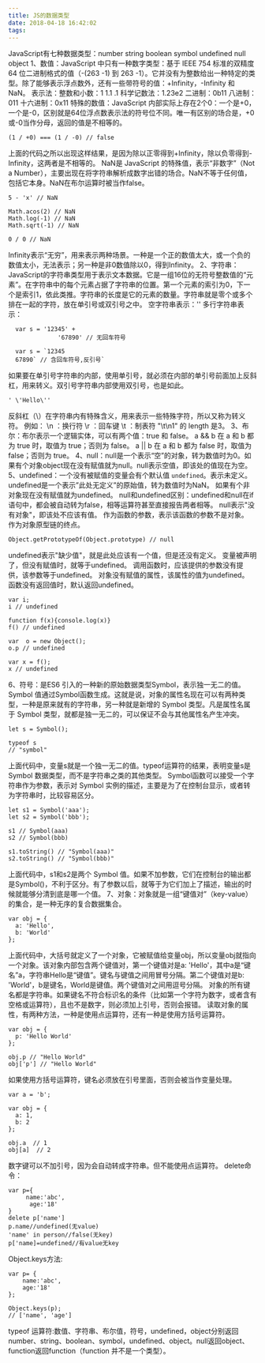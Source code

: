 ```yaml
---
title: JS的数据类型
date: 2018-04-18 16:42:02
tags:
---
```


JavaScript有七种数据类型：number string boolean symbol undefined null object
1、数值：JavaScript 中只有一种数字类型：基于 IEEE 754 标准的双精度 64 位二进制格式的值（-(263 -1) 到 263 -1）。它并没有为整数给出一种特定的类型。除了能够表示浮点数外，还有一些带符号的值：+Infinity，-Infinity 和 NaN。
表示法：整数和小数：1 1.1 .1
科学记数法：1.23e2
二进制：0b11
八进制：011
十六进制：0x11
特殊的数值：JavaScript 内部实际上存在2个0：一个是+0，一个是-0，区别就是64位浮点数表示法的符号位不同。唯一有区别的场合是，+0或-0当作分母，返回的值是不相等的。
```
(1 / +0) === (1 / -0) // false
```
上面的代码之所以出现这样结果，是因为除以正零得到+Infinity，除以负零得到-Infinity，这两者是不相等的。
NaN是 JavaScript 的特殊值，表示“非数字”（Not a Number），主要出现在将字符串解析成数字出错的场合。NaN不等于任何值，包括它本身。NaN在布尔运算时被当作false。
```
5 - 'x' // NaN

Math.acos(2) // NaN
Math.log(-1) // NaN
Math.sqrt(-1) // NaN

0 / 0 // NaN
```
Infinity表示“无穷”，用来表示两种场景。一种是一个正的数值太大，或一个负的数值太小，无法表示；另一种是非0数值除以0，得到Infinity。
2、字符串：JavaScript的字符串类型用于表示文本数据。它是一组16位的无符号整数值的“元素”。在字符串中的每个元素占据了字符串的位置。第一个元素的索引为0，下一个是索引1，依此类推。字符串的长度是它的元素的数量。字符串就是零个或多个排在一起的字符，放在单引号或双引号之中。
空字符串表示：''
多行字符串表示：
```
  var s = '12345' +
              '67890' // 无回车符号
 
  var s = `12345
  67890` // 含回车符号,反引号`
```
如果要在单引号字符串的内部，使用单引号，就必须在内部的单引号前面加上反斜杠，用来转义。双引号字符串内部使用双引号，也是如此。
```
' \'Hello\''
```
反斜杠（\）在字符串内有特殊含义，用来表示一些特殊字符，所以又称为转义符。
例如：
\n ：换行符
\r ：回车键
\t ：制表符
"\t\n1" 的 length 是3。
3、布尔：布尔表示一个逻辑实体，可以有两个值：true 和 false。
a && b 在 a 和 b 都为 true 时，取值为 true；否则为 false。
a || b 在 a 和 b 都为 false 时，取值为 false；否则为 true。
4、null：null是一个表示“空”的对象，转为数值时为0。如果有个对象object现在没有赋值就为null。null表示空值，即该处的值现在为空。
5、undefined：一个没有被赋值的变量会有个默认值 `undefined`。表示未定义。undefined是一个表示”此处无定义”的原始值，转为数值时为NaN。
如果有个非对象现在没有赋值就为undefined。
null和undefined区别：undefined和null在if语句中，都会被自动转为false，相等运算符甚至直接报告两者相等。
null表示"没有对象"，即该处不应该有值。
作为函数的参数，表示该函数的参数不是对象。 
作为对象原型链的终点。
```
Object.getPrototypeOf(Object.prototype) // null
```
undefined表示"缺少值"，就是此处应该有一个值，但是还没有定义。
变量被声明了，但没有赋值时，就等于undefined。
调用函数时，应该提供的参数没有提供，该参数等于undefined。
对象没有赋值的属性，该属性的值为undefined。
函数没有返回值时，默认返回undefined。
```
var i;
i // undefined

function f(x){console.log(x)}
f() // undefined

var  o = new Object();
o.p // undefined

var x = f();
x // undefined
```
6、符号：是ES6 引入的一种新的原始数据类型Symbol，表示独一无二的值。Symbol 值通过Symbol函数生成。这就是说，对象的属性名现在可以有两种类型，一种是原来就有的字符串，另一种就是新增的 Symbol 类型。凡是属性名属于 Symbol 类型，就都是独一无二的，可以保证不会与其他属性名产生冲突。
```
let s = Symbol();

typeof s
// "symbol"
```
上面代码中，变量s就是一个独一无二的值。typeof运算符的结果，表明变量s是 Symbol 数据类型，而不是字符串之类的其他类型。
Symbol函数可以接受一个字符串作为参数，表示对 Symbol 实例的描述，主要是为了在控制台显示，或者转为字符串时，比较容易区分。
```
let s1 = Symbol('aaa');
let s2 = Symbol('bbb');

s1 // Symbol(aaa)
s2 // Symbol(bbb)

s1.toString() // "Symbol(aaa)"
s2.toString() // "Symbol(bbb)"
```
上面代码中，s1和s2是两个 Symbol 值。如果不加参数，它们在控制台的输出都是Symbol()，不利于区分。有了参数以后，就等于为它们加上了描述，输出的时候就能够分清到底是哪一个值。
7、对象：对象就是一组“键值对”（key-value）的集合，是一种无序的复合数据集合。
```
var obj = {
  a: 'Hello',
  b: 'World'
};
```
上面代码中，大括号就定义了一个对象，它被赋值给变量obj，所以变量obj就指向一个对象。该对象内部包含两个键值对，第一个键值对是a: 'Hello'，其中a是“键名”a，字符串Hello是“键值”。键名与键值之间用冒号分隔。第二个键值对是b: 'World'，b是键名，World是键值。两个键值对之间用逗号分隔。
对象的所有键名都是字符串。如果键名不符合标识名的条件（比如第一个字符为数字，或者含有空格或运算符），且也不是数字，则必须加上引号，否则会报错。
读取对象的属性，有两种方法，一种是使用点运算符，还有一种是使用方括号运算符。
```
var obj = {
  p: 'Hello World'
};

obj.p // "Hello World"
obj['p'] // "Hello World"
```
如果使用方括号运算符，键名必须放在引号里面，否则会被当作变量处理。
```
var a = 'b';

var obj = {
  a: 1,
  b: 2
};

obj.a  // 1
obj[a]  // 2
```
数字键可以不加引号，因为会自动转成字符串。但不能使用点运算符。
delete命令：
```
var p={
     name:'abc',
      age:'18'
}
delete p['name']
p.name//undefined(无value)
'name' in person//false(无key)
p['name]=undefined//有value无key
```
Object.keys方法:
```
var p= {
    name:'abc',
    age:'18'
};

Object.keys(p);
// ['name', 'age']
```

typeof 运算符:数值、字符串、布尔值，符号，undefined，object分别返回number、string、boolean、symbol，undefined、object。null返回object、function返回function（function 并不是一个类型）。